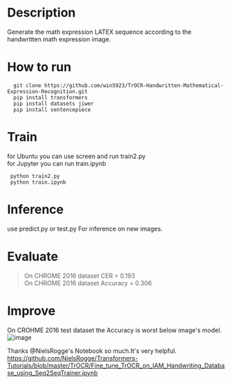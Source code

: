 # Description
  Generate the math expression LATEX sequence according to the handwritten math expression image.
# How to run
  ```
    git clone https://github.com/win5923/TrOCR-Handwritten-Mathematical-Expression-Recognition.git
    pip install transformers
    pip install datasets jiwer
    pip install sentencepiece
  ```
# Train
 for Ubuntu you can use screen and run train2.py<br>
 for Jupyter you can run train.ipynb
   ```
    python train2.py
    python train.ipynb
  ```
# Inference
  use predict.py or test.py For inference on new images.
# Evaluate
  >On CHROME 2016 dataset CER = 0.193<br>
  >On CHROME 2016 dataset Accuracy = 0.306<br>

# Improve
  On CROHME 2016 test dataset the Accuracy is worst below image's model.
  ![image](https://user-images.githubusercontent.com/56353753/172812273-075e46aa-cb7d-4c2c-9436-3661c202dc39.png)
  
  


Thanks @NielsRogge's Notebook so much.It's very helpful.<br>
https://github.com/NielsRogge/Transformers-Tutorials/blob/master/TrOCR/Fine_tune_TrOCR_on_IAM_Handwriting_Database_using_Seq2SeqTrainer.ipynb
